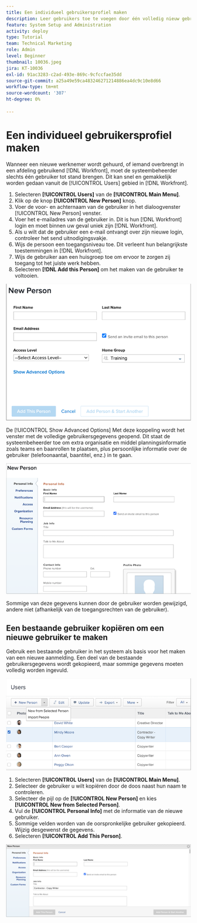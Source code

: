 ```yaml
---
title: Een individueel gebruikersprofiel maken
description: Leer gebruikers toe te voegen door één volledig nieuw gebruikersprofiel te maken of door een bestaande gebruiker te kopiëren.
feature: System Setup and Administration
activity: deploy
type: Tutorial
team: Technical Marketing
role: Admin
level: Beginner
thumbnail: 10036.jpeg
jira: KT-10036
exl-id: 91ac3283-c2ad-493e-869c-9cfccfae35dd
source-git-commit: a25a49e59ca483246271214886ea4dc9c10e8d66
workflow-type: tm+mt
source-wordcount: '307'
ht-degree: 0%

---
```


# Een individueel gebruikersprofiel maken

Wanneer een nieuwe werknemer wordt gehuurd, of iemand overbrengt in een afdeling gebruikend [!DNL Workfront], moet de systeembeheerder slechts één gebruiker tot stand brengen. Dit kan snel en gemakkelijk worden gedaan vanuit de [!UICONTROL Users] gebied in [!DNL Workfront].

1. Selecteren **[!UICONTROL Users]** van de **[!UICONTROL Main Menu]**.
1. Klik op de knop **[!UICONTROL New Person]** knop.
1. Voer de voor- en achternaam van de gebruiker in het dialoogvenster [!UICONTROL New Person] venster.
1. Voer het e-mailadres van de gebruiker in. Dit is hun [!DNL Workfront] login en moet binnen uw geval uniek zijn [!DNL Workfront].
1. Als u wilt dat de gebruiker een e-mail ontvangt over zijn nieuwe login, controleer het send uitnodigingsvakje.
1. Wijs de persoon een toegangsniveau toe. Dit verleent hun belangrijkste toestemmingen in [!DNL Workfront].
1. Wijs de gebruiker aan een huisgroep toe om ervoor te zorgen zij toegang tot het juiste werk hebben.
1. Selecteren **[!DNL Add this Person]** om het maken van de gebruiker te voltooien.

![[!UICONTROL New Person] venster](assets/admin-fund-adding-users-1.png)

De [!UICONTROL Show Advanced Options] Met deze koppeling wordt het venster met de volledige gebruikersgegevens geopend. Dit staat de systeembeheerder toe om extra organisatie en middel planningsinformatie zoals teams en baanrollen te plaatsen, plus persoonlijke informatie over de gebruiker (telefoonaantal, baantitel, enz.) in te gaan.

![[!UICONTROL New Person] venster na klikken op [!UICONTROL Show Advanced Options]](assets/admin-fund-adding-users-2.png)

Sommige van deze gegevens kunnen door de gebruiker worden gewijzigd, andere niet (afhankelijk van de toegangsrechten van de gebruiker).

## Een bestaande gebruiker kopiëren om een nieuwe gebruiker te maken

Gebruik een bestaande gebruiker in het systeem als basis voor het maken van een nieuwe aanmelding. Een deel van de bestaande gebruikersgegevens wordt gekopieerd, maar sommige gegevens moeten volledig worden ingevuld.

![Het vervolgkeuzemenu Nieuwe persoon](assets/admin-fund-adding-users-3.png)

1. Selecteren **[!UICONTROL Users]** van de **[!UICONTROL Main Menu]**.
1. Selecteer de gebruiker u wilt kopiëren door de doos naast hun naam te controleren.
1. Selecteer de pijl op de **[!UICONTROL New Person]** en kies **[!UICONTROL New from Selected Person]**.
1. Vul de **[!UICONTROL Personal Info]** met de informatie van de nieuwe gebruiker.
1. Sommige velden worden van de oorspronkelijke gebruiker gekopieerd. Wijzig desgewenst de gegevens.
1. Selecteren **[!UICONTROL Add This Person]**.

![[!UICONTROL New Person] venster](assets/admin-fund-adding-users-4.png)

<!--
Learn more URLs
Add users
-->
